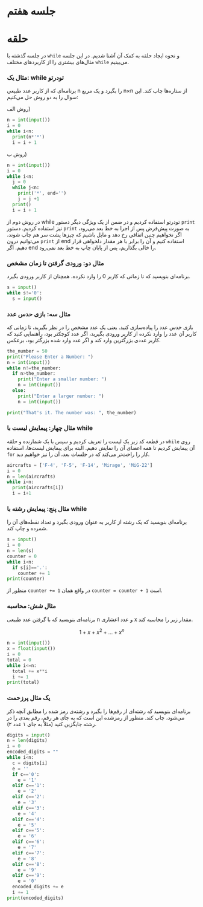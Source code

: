 # جلسه هفتم

# حلقه
در جلسه گذشته با `while` و نحوه ایجاد حلقه به کمک آن آشنا شدیم. در این جلسه مثال‌های بیشتری را از کاربردهای مختلف `while` می‌بینیم.

### مثال یک: while تودرتو

برنامه‌ای که از کاربر عدد طبیعی n را بگیرد و یک مربع n×n از ستاره‌ها چاپ کند. این سوال را به دو روش حل می‌کنیم:

روش الف)

```python
n = int(input())
i = 0
while i<n:
  print(n*'*')
  i = i + 1
```
روش ب)
```python
n = int(input())
i = 0
while i<n:
  j = 0
  while j<n:
    print('*', end='')
    j = j +1
  print()
  i = i + 1
```
در روش دوم از while تودرتو استفاده کردیم و در ضمن از یک ویژگی دیگر دستور `print` نیز استفاده کردیم. دستور `print` به صورت پیش‌فرض پس از اجرا به خط بعد می‌رود، اگر نخواهیم چنین اتفاقی رخ دهد و مایل باشیم که چیزها پشت سر هم چاپ شوند، می‌توانیم درون `print` از end استفاده کنیم و آن را برابر با هر مقدار دلخواهی قرار دهیم. اگر end را خالی بگذاریم، پس از پایان چاپ به خط بعد نمی‌رود.

### مثال دو: ورودی گرفتن تا زمان مشخص
برنامه‌ای بنویسید که تا زمانی که کاربر 0 را وارد نکرده، همچنان از کاربر ورودی بگیرد.
```python
s = input()
while s!='0':
  s = input()
```

### مثال سه: بازی حدس عدد

بازی حدس عدد را پیاده‌سازی کنید. یعنی یک عدد مشخص را در نظر بگیرید، تا زمانی که کاربر آن عدد را وارد نکرده از کاربر ورودی بگیرید، اگر عدد کوچکتر بود، راهنمایی کنید که کاربر ‌عددی بزرگترین وارد کند و اگر عدد وارد شده بزرگتر بود، برعکس.
```python
the_number = 50
print("Please Enter a Number: ")
n = int(input())
while n!=the_number:
  if n>the_number:
    print("Enter a smaller number: ")
    n = int(input())
  else:
    print("Enter a larger number: ")
    n = int(input())

print("That's it. The number was: ", the_number)
```

### مثال چهار: پیمایش لیست با while
در قطعه کد زیر یک لیست را تعریف کردیم و سپس با یک شمارنده و حلقه `while` روی آن پیمایش کردیم تا همه اعضای آن را نمایش دهیم. البته برای پیمایش لیست‌ها، استفاده `for` کار را راحت‌تر می‌کند که در جلسات بعد، آن را نیز خواهیم دید.
```python
aircrafts = ['F-4', 'F-5', 'F-14', 'Mirage', 'MiG-22']
i = 0
n = len(aircrafts)
while i<n:
  print(aircrafts[i])
  i = i+1
```
### مثال پنج: پیمایش رشته با while
برنامه‌ای بنویسید که یک رشته از کاربر به عنوان ورودی بگیرد و تعداد نقطه‌های آن را شمرده و چاپ کند.
```python
s = input()
i = 0
n = len(s)
counter = 0
while i<n:
  if s[i]=='.':
    counter += 1
print(counter)
```
منظور از `counter += 1` در واقع همان `counter = counter + 1` است.

### مثال شش: محاسبه
برنامه‌ای بنویسید که با گرفتن عدد طبیعی n و عدد اعشاری x مقدار زیر را محاسبه کند.

$$1+x+x^2+...+x^n$$
```python
n = int(input())
x = float(input())
i = 0
total = 0
while i<=n:
  total += x**i
  i += 1
print(total)
```

### یک مثال پرزحمت
برنامه‌ای بنویسید که رشته‌ای از رقم‌ها را بگیرد و رشته‌ی رمز شده را مطابق آنچه ذکر می‌شود، چاپ کند. منظور از رمزشده این است که به جای هر رقم، رقم بعدی را در رشته جایگزین کنید (مثلاً به جای ۱ عدد ۲).
```python
digits = input()
n = len(digits)
i = 0
encoded_digits = ""
while i<n:
  c = digits[i]
  e = ''
  if c=='0':
    e = '1'
  elif c=='1':
    e = '2'
  elif c=='2':
    e = '3'
  elif c=='3':
    e = '4'
  elif c=='4':
    e = '5'
  elif c=='5':
    e = '6'
  elif c=='6':
    e = '7'
  elif c=='7':
    e = '8'
  elif c=='8':
    e = '9'
  elif c=='9':
    e = '0'
  encoded_digits += e
  i += 1
print(encoded_digits)
```

